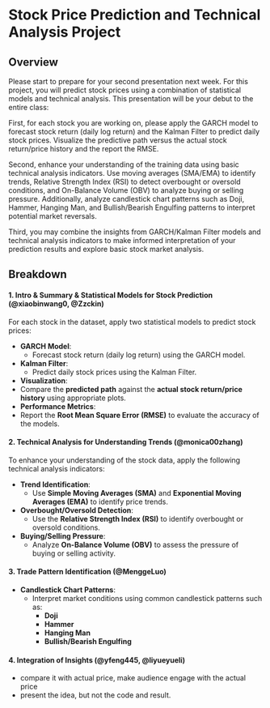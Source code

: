 # Stock Price Prediction and Technical Analysis Project

## Overview
Please start to prepare for your second presentation next week. For this project, you will predict stock prices using a combination of statistical models and technical analysis. This presentation will be your debut to the entire class:

First, for each stock you are working on,  please apply the GARCH model to forecast stock return (daily log return) and the Kalman Filter to predict daily stock prices. Visualize the predictive path versus the actual stock return/price history and the report the RMSE. 

Second, enhance your understanding of the training data using basic technical analysis indicators. Use moving averages (SMA/EMA) to identify trends, Relative Strength Index (RSI) to detect overbought or oversold conditions, and On-Balance Volume (OBV) to analyze buying or selling pressure. Additionally, analyze candlestick chart patterns such as Doji, Hammer, Hanging Man, and Bullish/Bearish Engulfing patterns to interpret potential market reversals.

Third, you may combine the insights from GARCH/Kalman Filter models and technical analysis indicators to make informed interpretation of your prediction results and explore basic stock market analysis.

## Breakdown

#### 1. Intro & Summary & Statistical Models for Stock Prediction (@xiaobinwang0, @Zzckin)
For each stock in the dataset, apply two statistical models to predict stock prices:

- **GARCH Model**:
  - Forecast stock return (daily log return) using the GARCH model.
- **Kalman Filter**:
  - Predict daily stock prices using the Kalman Filter.
- **Visualization**:
- Compare the **predicted path** against the **actual stock return/price history** using appropriate plots.
- **Performance Metrics**:
- Report the **Root Mean Square Error (RMSE)** to evaluate the accuracy of the models.

#### 2. Technical Analysis for Understanding Trends (@monica00zhang)
To enhance your understanding of the stock data, apply the following technical analysis indicators:

- **Trend Identification**:
  - Use **Simple Moving Averages (SMA)** and **Exponential Moving Averages (EMA)** to identify price trends.
- **Overbought/Oversold Detection**:
  - Use the **Relative Strength Index (RSI)** to identify overbought or oversold conditions. 
- **Buying/Selling Pressure**:
  - Analyze **On-Balance Volume (OBV)** to assess the pressure of buying or selling activity.
  
#### 3. Trade Pattern Identification (@MenggeLuo)
- **Candlestick Chart Patterns**:
  - Interpret market conditions using common candlestick patterns such as:
    - **Doji**
    - **Hammer**
    - **Hanging Man**
    - **Bullish/Bearish Engulfing**

#### 4. Integration of Insights (@yfeng445, @liyueyueli)
- compare it with actual price, make audience engage with the actual price
- present the idea, but not the code and result.